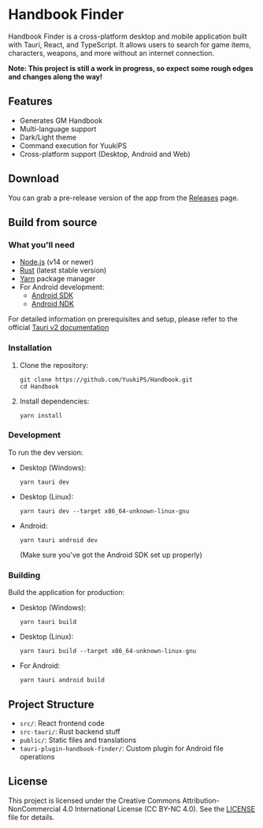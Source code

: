 # Handbook Finder

Handbook Finder is a cross-platform desktop and mobile application built with Tauri, React, and TypeScript. It allows users to search for game items, characters, weapons, and more without an internet connection.

**Note: This project is still a work in progress, so expect some rough edges and changes along the way!**

## Features

- Generates GM Handbook
- Multi-language support
- Dark/Light theme
- Command execution for YuukiPS
- Cross-platform support (Desktop, Android and Web)

## Download

You can grab a pre-release version of the app from the [Releases](https://github.com/YuukiPS/Handbook/releases) page.

## Build from source

### What you'll need

- [Node.js](https://nodejs.org/) (v14 or newer)
- [Rust](https://www.rust-lang.org/) (latest stable version)
- [Yarn](https://yarnpkg.com/) package manager
- For Android development:
  - [Android SDK](https://developer.android.com/studio)
  - [Android NDK](https://developer.android.com/ndk)

For detailed information on prerequisites and setup, please refer to the official [Tauri v2 documentation](https://v2.tauri.app/start/prerequisites/)

### Installation

1. Clone the repository:
   ```
   git clone https://github.com/YuukiPS/Handbook.git
   cd Handbook
   ```

2. Install dependencies:
   ```
   yarn install
   ```

### Development

To run the dev version:

- Desktop (Windows):
  ```
  yarn tauri dev
  ```

- Desktop (Linux):
  ```
  yarn tauri dev --target x86_64-unknown-linux-gnu
  ```

- Android:
  ```
  yarn tauri android dev
  ```
  (Make sure you've got the Android SDK set up properly)

### Building

Build the application for production:

- Desktop (Windows):
  ```
  yarn tauri build
  ```

- Desktop (Linux):
  ```
  yarn tauri build --target x86_64-unknown-linux-gnu
  ```

- For Android:
  ```
  yarn tauri android build
  ```

## Project Structure

- `src/`: React frontend code
- `src-tauri/`: Rust backend stuff
- `public/`: Static files and translations
- `tauri-plugin-handbook-finder/`: Custom plugin for Android file operations

## License

This project is licensed under the Creative Commons Attribution-NonCommercial 4.0 International License (CC BY-NC 4.0).
See the [LICENSE](LICENSE) file for details.
